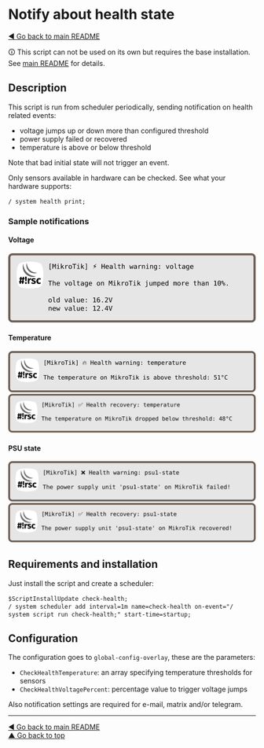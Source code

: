 Notify about health state
=========================

[◀ Go back to main README](../README.md)

🛈 This script can not be used on its own but requires the base installation.
See [main README](../README.md) for details.

Description
-----------

This script is run from scheduler periodically, sending notification on
health related events:

* voltage jumps up or down more than configured threshold
* power supply failed or recovered
* temperature is above or below threshold

Note that bad initial state will not trigger an event.

Only sensors available in hardware can be checked. See what your
hardware supports:

    / system health print;

### Sample notifications

#### Voltage

![check-health notification voltage](check-health.d/notification-01-voltage.svg)

#### Temperature

![check-health notification](check-health.d/notification-02-temperature-high.svg)  
![check-health notification](check-health.d/notification-03-temperature-ok.svg)

#### PSU state

![check-health notification](check-health.d/notification-04-psu-fail.svg)  
![check-health notification](check-health.d/notification-05-psu-ok.svg)

Requirements and installation
-----------------------------

Just install the script and create a scheduler:

    $ScriptInstallUpdate check-health;
    / system scheduler add interval=1m name=check-health on-event="/ system script run check-health;" start-time=startup;

Configuration
-------------

The configuration goes to `global-config-overlay`, these are the parameters:

* `CheckHealthTemperature`: an array specifying temperature thresholds for sensors
* `CheckHealthVoltagePercent`: percentage value to trigger voltage jumps

Also notification settings are required for e-mail, matrix and/or telegram.

---
[◀ Go back to main README](../README.md)  
[▲ Go back to top](#top)

